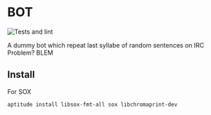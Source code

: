 # BOT
![Tests and lint](https://github.com/skelz0r/BOT/workflows/Ruby/badge.svg)

A dummy bot which repeat last syllabe of random sentences on IRC
Problem?
BLEM

## Install

For SOX
```
aptitude install libsox-fmt-all sox libchromaprint-dev
```
